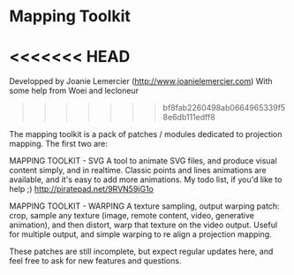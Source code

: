 # Mapping Toolkit 

<<<<<<< HEAD
=======
Developped by Joanie Lemercier (http://www.joanielemercier.com)
With some help from Woei and lecloneur
>>>>>>> bf8fab2260498ab0664965339f58e6db111edff8


The mapping toolkit is a pack of patches / modules dedicated to projection mapping. The first two are:

MAPPING TOOLKIT - SVG
A tool to animate SVG files, and produce visual content simply, and in realtime. Classic points and lines animations are available, and it's easy to add more animations.
My todo list, if you'd like to help ;) http://piratepad.net/9RVN59jG1o

MAPPING TOOLKIT - WARPING
A texture sampling, output warping patch: crop, sample any texture (image, remote content, video, generative animation), and then distort, warp that texture on the video output. Useful for multiple output, and simple warping to re align a projection mapping.

These patches are still incomplete, but expect regular updates here, and feel free to ask for new features and questions.